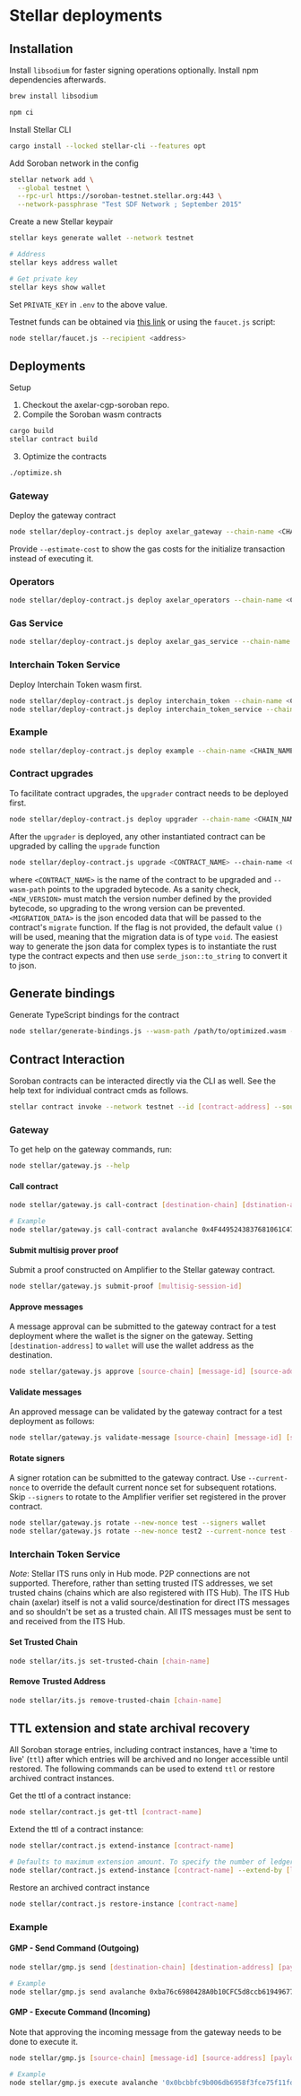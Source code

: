# Stellar deployments

## Installation

Install `libsodium` for faster signing operations optionally. Install npm dependencies afterwards.

```sh
brew install libsodium

npm ci
```

Install Stellar CLI

```bash
cargo install --locked stellar-cli --features opt
```

Add Soroban network in the config

```bash
stellar network add \
  --global testnet \
  --rpc-url https://soroban-testnet.stellar.org:443 \
  --network-passphrase "Test SDF Network ; September 2015"
```

Create a new Stellar keypair

```bash
stellar keys generate wallet --network testnet

# Address
stellar keys address wallet

# Get private key
stellar keys show wallet
```

Set `PRIVATE_KEY` in `.env` to the above value.

Testnet funds can be obtained via [this link](https://ftl.ai/) or using the `faucet.js` script:

```bash
node stellar/faucet.js --recipient <address>
```

## Deployments

Setup

1. Checkout the axelar-cgp-soroban repo.
2. Compile the Soroban wasm contracts

```bash
cargo build
stellar contract build
```

3. Optimize the contracts

```bash
./optimize.sh
```

### Gateway

Deploy the gateway contract

```bash
node stellar/deploy-contract.js deploy axelar_gateway --chain-name <CHAIN_NAME> --wasm-path ../axelar-cgp-soroban/target/wasm32-unknown-unknown/release/axelar_gateway.optimized.wasm
```

Provide `--estimate-cost` to show the gas costs for the initialize transaction instead of executing it.

### Operators

```bash
node stellar/deploy-contract.js deploy axelar_operators --chain-name <CHAIN_NAME> --wasm-path ../axelar-cgp-soroban/target/wasm32-unknown-unknown/release/axelar_operators.optimized.wasm
```

### Gas Service

```bash
node stellar/deploy-contract.js deploy axelar_gas_service --chain-name <CHAIN_NAME> --wasm-path ../axelar-cgp-soroban/target/wasm32-unknown-unknown/release/axelar_gas_service.optimized.wasm
```

### Interchain Token Service

Deploy Interchain Token wasm first.

```bash
node stellar/deploy-contract.js deploy interchain_token --chain-name <CHAIN_NAME> --wasm-path ../axelar-cgp-soroban/target/wasm32-unknown-unknown/release/interchain_token.optimized.wasm
node stellar/deploy-contract.js deploy interchain_token_service --chain-name <CHAIN_NAME> --wasm-path ../axelar-cgp-soroban/target/wasm32-unknown-unknown/release/interchain_token_service.optimized.wasm
```

### Example

```bash
node stellar/deploy-contract.js deploy example --chain-name <CHAIN_NAME> --wasm-path ../axelar-cgp-soroban/target/wasm32-unknown-unknown/release/example.optimized.wasm
```

### Contract upgrades

To facilitate contract upgrades, the `upgrader` contract needs to be deployed first.

```bash
node stellar/deploy-contract.js deploy upgrader --chain-name <CHAIN_NAME> --wasm-path ../axelar-cgp-soroban/target/wasm32-unknown-unknown/release/upgrader.optimized.wasm
```

After the `upgrader` is deployed, any other instantiated contract can be upgraded by calling the `upgrade` function

```bash
node stellar/deploy-contract.js upgrade <CONTRACT_NAME> --chain-name <CHAIN_NAME> --wasm-path ../axelar-cgp-soroban/target/wasm32-unknown-unknown/release/<CONTRACT_NAME>.optimized.wasm --new-version <NEW_VERSION> --migration-data <MIGRATION_DATA>
```

where `<CONTRACT_NAME>` is the name of the contract to be upgraded and `--wasm-path` points to the upgraded bytecode. As a sanity check, `<NEW_VERSION>` must match the version number defined by the provided bytecode, so upgrading to the wrong version can be prevented. `<MIGRATION_DATA>` is the json encoded data that will be passed to the contract's `migrate` function. If the flag is not provided, the default value `()` will be used, meaning that the migration data is of type `void`. The easiest way to generate the json data for complex types is to instantiate the rust type the contract expects and then use `serde_json::to_string` to convert it to json.

## Generate bindings

Generate TypeScript bindings for the contract

```bash
node stellar/generate-bindings.js --wasm-path /path/to/optimized.wasm --contract-id [contract-address] --output-dir ./stellar/bindings/[contract-name]
```

## Contract Interaction

Soroban contracts can be interacted directly via the CLI as well. See the help text for individual contract cmds as follows.

```bash
stellar contract invoke --network testnet --id [contract-address] --source-account wallet -- --help
```

### Gateway

To get help on the gateway commands, run:

```bash
node stellar/gateway.js --help
```

#### Call contract

```bash
node stellar/gateway.js call-contract [destination-chain] [dstination-address] [payload]

# Example
node stellar/gateway.js call-contract avalanche 0x4F4495243837681061C4743b74B3eEdf548D56A5 0x1234
```

#### Submit multisig prover proof

Submit a proof constructed on Amplifier to the Stellar gateway contract.

```bash
node stellar/gateway.js submit-proof [multisig-session-id]
```

#### Approve messages

A message approval can be submitted to the gateway contract for a test deployment where the wallet is the signer on the gateway. Setting `[destination-address]` to `wallet` will use the wallet address as the destination.

```bash
node stellar/gateway.js approve [source-chain] [message-id] [source-address] [destination-address] [payload]
```

#### Validate messages

An approved message can be validated by the gateway contract for a test deployment as follows:

```bash
node stellar/gateway.js validate-message [source-chain] [message-id] [source-address] [payload]
```

#### Rotate signers

A signer rotation can be submitted to the gateway contract. Use `--current-nonce` to override the default current nonce set for subsequent rotations. Skip `--signers` to rotate to the Amplifier verifier set registered in the prover contract.

```bash
node stellar/gateway.js rotate --new-nonce test --signers wallet
node stellar/gateway.js rotate --new-nonce test2 --current-nonce test --signers wallet
```

### Interchain Token Service

_Note_: Stellar ITS runs only in Hub mode. P2P connections are not supported. Therefore, rather than setting trusted ITS addresses, we set trusted chains (chains which are also registered with ITS Hub). The ITS Hub chain (axelar) itself is not a valid source/destination for direct ITS messages and so shouldn't be set as a trusted chain. All ITS messages must be sent to and received from the ITS Hub.

#### Set Trusted Chain

```bash
node stellar/its.js set-trusted-chain [chain-name]
```

#### Remove Trusted Address

```bash
node stellar/its.js remove-trusted-chain [chain-name]
```

## TTL extension and state archival recovery

All Soroban storage entries, including contract instances, have a 'time to live' (`ttl`) after which entries will be archived and no longer accessible until restored. The following commands can be used to extend `ttl` or restore archived contract instances.

Get the ttl of a contract instance:

```bash
node stellar/contract.js get-ttl [contract-name]
```

Extend the ttl of a contract instance:

```bash
node stellar/contract.js extend-instance [contract-name]

# Defaults to maximum extension amount. To specify the number of ledgers to extend:
node stellar/contract.js extend-instance [contract-name] --extend-by [ledgers]
```

Restore an archived contract instance

```bash
node stellar/contract.js restore-instance [contract-name]
```

### Example

#### GMP - Send Command (Outgoing)

```bash
node stellar/gmp.js send [destination-chain] [destination-address] [payload] [gas-token-address] [gas-fee-amount]

# Example
node stellar/gmp.js send avalanche 0xba76c6980428A0b10CFC5d8ccb61949677A61233 0x1234 CDLZFC3SYJYDZT7K67VZ75HPJVIEUVNIXF47ZG2FB2RMQQVU2HHGCYSC 1
```

#### GMP - Execute Command (Incoming)

Note that approving the incoming message from the gateway needs to be done to execute it.

```bash
node stellar/gmp.js [source-chain] [message-id] [source-address] [payload]

# Example
node stellar/gmp.js execute avalanche '0x0bcbbfc9b006db6958f3fce75f11fdc306b45e8e43396211f414f40d2d6db7c5-0' 0xba76c6980428A0b10CFC5d8ccb61949677A61233 0x1234
```
